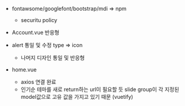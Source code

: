 - fontawsome/googlefont/bootstrap/mdi => npm

  - securitu policy
- Account.vue 반응형
- alert 통일 및 수정
    type => icon
  - 나머지 디자인 통일 및 반응형
- home.vue
  - axios 연결 완료
  - 인기순 테마를 새로 return하는 url이 필요할 듯
    slide group이 각 지정된 model값으로 고유 값을 가지고 있기 때문 (vuetify)